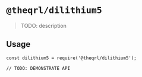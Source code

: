 # `@theqrl/dilithium5`

> TODO: description

## Usage

```
const dilithium5 = require('@theqrl/dilithium5');

// TODO: DEMONSTRATE API
```
